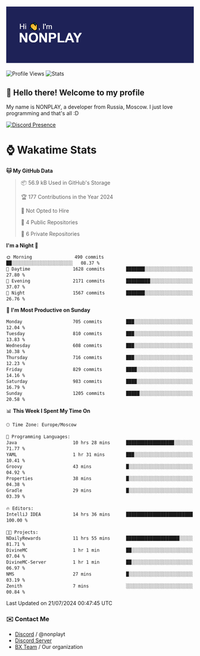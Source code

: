 ![Discord Presence](./header.png)
<br></br>
![Profile Views](https://komarev.com/ghpvc/?username=NONPLAYT&color=blue&style=for-the-badge)
![Stats](https://img.shields.io/badge/0%25-OPTIMIZED-orange?style=for-the-badge)


## :wave: Hello there! Welcome to my profile

My name is NONPLAY, a developer from Russia, Moscow. I just love programming and that's all :D

[![Discord Presence](https://lanyard.cnrad.dev/api/597087584090587177?showDisplayName=true)](https://discord.com/users/597087584090587177) 

# ⌚ Wakatime Stats

<!--START_SECTION:waka-->
**🐱 My GitHub Data** 

> 📦 56.9 kB Used in GitHub's Storage 
 > 
> 🏆 177 Contributions in the Year 2024
 > 
> 🚫 Not Opted to Hire
 > 
> 📜 4 Public Repositories 
 > 
> 🔑 6 Private Repositories 
 > 
**I'm a Night 🦉** 

```text
🌞 Morning                490 commits         ██░░░░░░░░░░░░░░░░░░░░░░░   08.37 % 
🌆 Daytime                1628 commits        ███████░░░░░░░░░░░░░░░░░░   27.80 % 
🌃 Evening                2171 commits        █████████░░░░░░░░░░░░░░░░   37.07 % 
🌙 Night                  1567 commits        ███████░░░░░░░░░░░░░░░░░░   26.76 % 
```
📅 **I'm Most Productive on Sunday** 

```text
Monday                   705 commits         ███░░░░░░░░░░░░░░░░░░░░░░   12.04 % 
Tuesday                  810 commits         ███░░░░░░░░░░░░░░░░░░░░░░   13.83 % 
Wednesday                608 commits         ███░░░░░░░░░░░░░░░░░░░░░░   10.38 % 
Thursday                 716 commits         ███░░░░░░░░░░░░░░░░░░░░░░   12.23 % 
Friday                   829 commits         ████░░░░░░░░░░░░░░░░░░░░░   14.16 % 
Saturday                 983 commits         ████░░░░░░░░░░░░░░░░░░░░░   16.79 % 
Sunday                   1205 commits        █████░░░░░░░░░░░░░░░░░░░░   20.58 % 
```


📊 **This Week I Spent My Time On** 

```text
🕑︎ Time Zone: Europe/Moscow

💬 Programming Languages: 
Java                     10 hrs 28 mins      ██████████████████░░░░░░░   71.77 % 
YAML                     1 hr 31 mins        ███░░░░░░░░░░░░░░░░░░░░░░   10.41 % 
Groovy                   43 mins             █░░░░░░░░░░░░░░░░░░░░░░░░   04.92 % 
Properties               38 mins             █░░░░░░░░░░░░░░░░░░░░░░░░   04.38 % 
Gradle                   29 mins             █░░░░░░░░░░░░░░░░░░░░░░░░   03.39 % 

🔥 Editors: 
IntelliJ IDEA            14 hrs 36 mins      █████████████████████████   100.00 % 

🐱‍💻 Projects: 
NDailyRewards            11 hrs 55 mins      ████████████████████░░░░░   81.71 % 
DivineMC                 1 hr 1 min          ██░░░░░░░░░░░░░░░░░░░░░░░   07.04 % 
DivineMC-Server          1 hr 1 min          ██░░░░░░░░░░░░░░░░░░░░░░░   06.97 % 
NMS                      27 mins             █░░░░░░░░░░░░░░░░░░░░░░░░   03.19 % 
Zenith                   7 mins              ░░░░░░░░░░░░░░░░░░░░░░░░░   00.84 % 
```


 Last Updated on 21/07/2024 00:47:45 UTC
<!--END_SECTION:waka-->

### ✉️ Contact Me

- [Discord](https://discord.com/users/597087584090587177) / @nonplayt
- [Discord Server](https://discord.gg/p7cxhw7E2M)
- [BX Team](https://github.com/BX-Team) / Our organization
